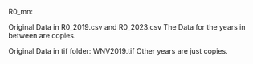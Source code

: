 R0_mn:

Original Data in R0_2019.csv and R0_2023.csv
The Data for the years in between are copies.

Original Data in tif folder: WNV2019.tif
Other years are just copies.